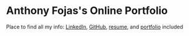 # Anthony Fojas's Online Portfolio
Place to find all my info: [LinkedIn](https://www.linkedin.com/in/ajfojas/), [GitHub](https://github.com/ajfojas), [resume](https://bit.ly/2qQGCgf), and [portfolio](https://ajfojas.github.io/online-portfolio/) included